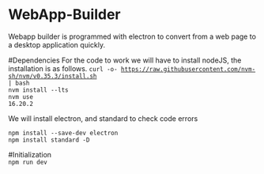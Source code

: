 # WebApp-Builder
Webapp builder is programmed with electron to convert from a web page to a desktop application quickly.

#Dependencies
For the code to work we will have to install nodeJS, the installation is as follows.
<code>curl -o- https://raw.githubusercontent.com/nvm-sh/nvm/v0.35.3/install.sh | bash </code><br>
<code>nvm install --lts </code><br>
<code>nvm use 16.20.2</code><br>

<p>We will install electron, and standard to check code errors</p>
<code>npm install --save-dev electron</code><br>
<code>npm install standard -D</code><br>

#Initialization<br>
<code>npm run dev</code>


